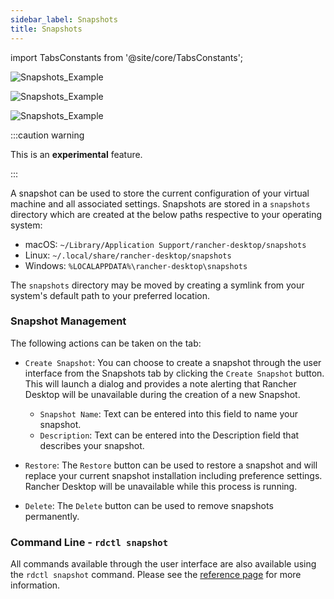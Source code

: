 ```yaml
---
sidebar_label: Snapshots
title: Snapshots
---
```


<head>
  <link rel="canonical" href="https://docs.rancherdesktop.io/ui/snapshots"/>
</head>

import TabsConstants from '@site/core/TabsConstants';

<Tabs groupId="os" defaultValue={TabsConstants.defaultOs}>
<TabItem value="Windows">

![Snapshots_Example](https://suse-rancher-media.s3.amazonaws.com/desktop/v1.16/ui-main/Windows_Snapshots-List.png)

</TabItem>
<TabItem value="macOS">

![Snapshots_Example](https://suse-rancher-media.s3.amazonaws.com/desktop/v1.16/ui-main/macOS_Snapshots-List.png)

</TabItem>
<TabItem value="Linux">

![Snapshots_Example](https://suse-rancher-media.s3.amazonaws.com/desktop/v1.16/ui-main/Linux_Snapshots-List.png)

</TabItem>
</Tabs>

:::caution warning

This is an **experimental** feature.

:::

A snapshot can be used to store the current configuration of your virtual machine and all associated settings. Snapshots are stored in a `snapshots` directory which are created at the below paths respective to your operating system:

- macOS: `~/Library/Application Support/rancher-desktop/snapshots`
- Linux: `~/.local/share/rancher-desktop/snapshots`
- Windows: `%LOCALAPPDATA%\rancher-desktop\snapshots`

The `snapshots` directory may be moved by creating a symlink from your system's default path to your preferred location.

### Snapshot Management

The following actions can be taken on the tab:

- `Create Snapshot`:
  You can choose to create a snapshot through the user interface from the Snapshots tab by clicking the `Create Snapshot` button. This will launch a dialog and provides a note alerting that Rancher Desktop will be unavailable during the creation of a new Snapshot.
  - `Snapshot Name`:
  Text can be entered into this field to name your snapshot.
  - `Description`:
  Text can be entered into the Description field that describes your snapshot.

- `Restore`:
  The `Restore` button can be used to restore a snapshot and will replace your current snapshot installation including preference settings. Rancher Desktop will be unavailable while this process is running.

- `Delete`:
  The `Delete` button can be used to remove snapshots permanently.

### Command Line - `rdctl snapshot`

All commands available through the user interface are also available using the `rdctl snapshot` command. Please see the [reference page](../references/rdctl-command-reference.md) for more information.
